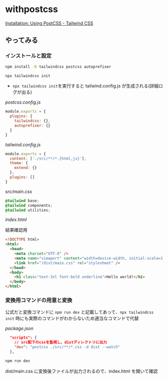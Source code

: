 # withpostcss

[Installation: Using PostCSS \- Tailwind CSS](https://tailwindcss.com/docs/installation/using-postcss)

## やってみる

### インストールと設定

```bash
npm install -D tailwindcss postcss autoprefixer

npx tailwindcss init
```

- `npx tailwindcss init`を実行すると tailwind.config.js が生成される(詳細ログが出る)

_postcss.config.js_

```js
module.exports = {
  plugins: {
    tailwindcss: {},
    autoprefixer: {}
  }
}
```

_tailwind.config.js_

```js
module.exports = {
  content: ['./src/**/*.{html,js}'],
  theme: {
    extend: {}
  },
  plugins: []
}
```

_src/main.css_

```css
@tailwind base;
@tailwind components;
@tailwind utilities;
```

_index.html_

結果確認用

```html
<!DOCTYPE html>
<html>
  <head>
    <meta charset="UTF-8" />
    <meta name="viewport" content="width=device-width, initial-scale=1.0" />
    <link href="/dist/main.css" rel="stylesheet" />
  </head>
  <body>
    <h1 class="text-3xl font-bold underline">Hello world!</h1>
  </body>
</html>
```

### 変換用コマンドの用意と変換

公式だと変換コマンドに `npm run dev` と記載してあって、`npx tailwindcss init` 時にも実際のコマンドがわからないため適当なコマンドで代替

_package.json_

```json
  "scripts": {
    // src配下のcssを監視し、distディレクトリに出力
    "dev": "postcss ./src/**/*.css -d dist --watch"
  },
```

```bash
npm run dev
```

dist/main.css に変換後ファイルが出力されるので、index.html を開いて確認
